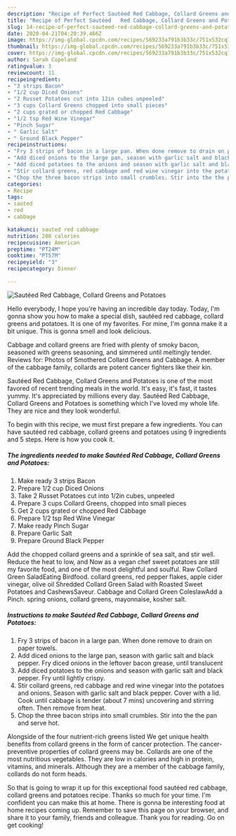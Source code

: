```yaml
---
description: "Recipe of Perfect Sautéed	Red Cabbage, Collard Greens and Potatoes"
title: "Recipe of Perfect Sautéed	Red Cabbage, Collard Greens and Potatoes"
slug: 14-recipe-of-perfect-sauteed-red-cabbage-collard-greens-and-potatoes
date: 2020-04-21T04:20:39.466Z
image: https://img-global.cpcdn.com/recipes/569233a791b3b33c/751x532cq70/sauteedred-cabbage-collard-greens-and-potatoes-recipe-main-photo.jpg
thumbnail: https://img-global.cpcdn.com/recipes/569233a791b3b33c/751x532cq70/sauteedred-cabbage-collard-greens-and-potatoes-recipe-main-photo.jpg
cover: https://img-global.cpcdn.com/recipes/569233a791b3b33c/751x532cq70/sauteedred-cabbage-collard-greens-and-potatoes-recipe-main-photo.jpg
author: Sarah Copeland
ratingvalue: 3
reviewcount: 11
recipeingredient:
- "3 strips Bacon"
- "1/2 cup Diced Onions"
- "2 Russet Potatoes cut into 12in cubes unpeeled"
- "3 cups Collard Greens chopped into small pieces"
- "2 cups grated or chopped Red Cabbage"
- "1/2 tsp Red Wine Vinegar"
- "Pinch Sugar"
- " Garlic Salt"
- " Ground Black Pepper"
recipeinstructions:
- "Fry 3 strips of bacon in a large pan. When done remove to drain on paper towels."
- "Add diced onions to the large pan, season with garlic salt and black pepper. Fry diced onions in the leftover bacon grease, until translucent"
- "Add diced potatoes to the onions and season with garlic salt and black pepper. Fry until lightly crispy."
- "Stir collard greens, red cabbage and red wine vinegar into the potatoes and onions. Season with garlic salt and black pepper. Cover with a lid. Cook until cabbage is tender (about 7 mins) uncovering and stirring often. Then remove from heat."
- "Chop the three bacon strips into small crumbles. Stir into the the pan and serve hot."
categories:
- Recipe
tags:
- sauted
- red
- cabbage

katakunci: sauted red cabbage 
nutrition: 208 calories
recipecuisine: American
preptime: "PT24M"
cooktime: "PT57M"
recipeyield: "3"
recipecategory: Dinner

---
```



![Sautéed	Red Cabbage, Collard Greens and Potatoes](https://img-global.cpcdn.com/recipes/569233a791b3b33c/751x532cq70/sauteedred-cabbage-collard-greens-and-potatoes-recipe-main-photo.jpg)

Hello everybody, I hope you're having an incredible day today. Today, I'm gonna show you how to make a special dish, sautéed	red cabbage, collard greens and potatoes. It is one of my favorites. For mine, I'm gonna make it a bit unique. This is gonna smell and look delicious.

Cabbage and collard greens are fried with plenty of smoky bacon, seasoned with greens seasoning, and simmered until meltingly tender. Reviews for: Photos of Smothered Collard Greens and Cabbage. A member of the cabbage family, collards are potent cancer fighters like their kin.

Sautéed	Red Cabbage, Collard Greens and Potatoes is one of the most favored of recent trending meals in the world. It's easy, it's fast, it tastes yummy. It's appreciated by millions every day. Sautéed	Red Cabbage, Collard Greens and Potatoes is something which I've loved my whole life. They are nice and they look wonderful.


To begin with this recipe, we must first prepare a few ingredients. You can have sautéed	red cabbage, collard greens and potatoes using 9 ingredients and 5 steps. Here is how you cook it.

<!--inarticleads1-->

##### The ingredients needed to make Sautéed	Red Cabbage, Collard Greens and Potatoes:

1. Make ready 3 strips Bacon
1. Prepare 1/2 cup Diced Onions
1. Take 2 Russet Potatoes cut into 1/2in cubes, unpeeled
1. Prepare 3 cups Collard Greens, chopped into small pieces
1. Get 2 cups grated or chopped Red Cabbage
1. Prepare 1/2 tsp Red Wine Vinegar
1. Make ready Pinch Sugar
1. Prepare  Garlic Salt
1. Prepare  Ground Black Pepper


Add the chopped collard greens and a sprinkle of sea salt, and stir well. Reduce the heat to low, and Now as a vegan chef sweet potatoes are still my favorite food, and one of the most delightful and soulful. Raw Collard Green SaladEating Birdfood. collard greens, red pepper flakes, apple cider vinegar, olive oil Shredded Collard Green Salad with Roasted Sweet Potatoes and CashewsSaveur. Cabbage and Collard Green ColeslawAdd a Pinch. spring onions, collard greens, mayonnaise, kosher salt. 

<!--inarticleads2-->

##### Instructions to make Sautéed	Red Cabbage, Collard Greens and Potatoes:

1. Fry 3 strips of bacon in a large pan. When done remove to drain on paper towels.
1. Add diced onions to the large pan, season with garlic salt and black pepper. Fry diced onions in the leftover bacon grease, until translucent
1. Add diced potatoes to the onions and season with garlic salt and black pepper. Fry until lightly crispy.
1. Stir collard greens, red cabbage and red wine vinegar into the potatoes and onions. Season with garlic salt and black pepper. Cover with a lid. Cook until cabbage is tender (about 7 mins) uncovering and stirring often. Then remove from heat.
1. Chop the three bacon strips into small crumbles. Stir into the the pan and serve hot.


Alongside of the four nutrient-rich greens listed We get unique health benefits from collard greens in the form of cancer protection. The cancer-preventive properties of collard greens may be. Collards are one of the most nutritious vegetables. They are low in calories and high in protein, vitamins, and minerals. Although they are a member of the cabbage family, collards do not form heads. 

So that is going to wrap it up for this exceptional food sautéed	red cabbage, collard greens and potatoes recipe. Thanks so much for your time. I'm confident you can make this at home. There is gonna be interesting food at home recipes coming up. Remember to save this page on your browser, and share it to your family, friends and colleague. Thank you for reading. Go on get cooking!
